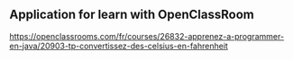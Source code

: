 ## Application for learn with OpenClassRoom

https://openclassrooms.com/fr/courses/26832-apprenez-a-programmer-en-java/20903-tp-convertissez-des-celsius-en-fahrenheit